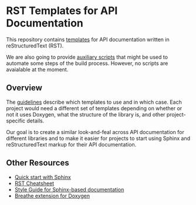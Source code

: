 # RST Templates for API Documentation

This repository contains [templates](templates) for API documentation written in reStructuredText (RST). 

We are also going to provide [auxiliary scripts](scripts) that might be used to automate some steps of the build process. However, no scripts are avaialable at the moment.

## Overview

The [guidelines](templates/README.md) describe which templates to use and in which case. Each project would need a different set of templates depending on whether or not it uses Doxygen, what the structure of the library is, and other project-specific details.

Our goal is to create a similar look-and-feal across API documentation for different libraries and to make it easier for projects to start using Sphinx and reStructuredText markup for their API documentation.

## Other Resources

- [Quick start with Sphinx](https://www.sphinx-doc.org/en/master/usage/quickstart.html)
- [RST Cheatsheet](https://github.com/ralsina/rst-cheatsheet/blob/master/rst-cheatsheet.rst)
- [Style Guide for Sphinx-based documentation](https://documentation-style-guide-sphinx.readthedocs.io/en/latest/style-guide.html)
- [Breathe extension for Doxygen](https://breathe.readthedocs.io/en/latest/index.html)
